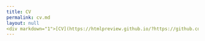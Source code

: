 ```yaml
---
title: CV
permalink: cv.md
layout: null
<div markdown="1">[CV](https://htmlpreview.github.io/?https://github.com/jsacco1/resume/blob/main/index.html).</div>
---
```

